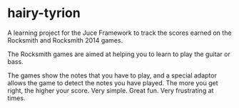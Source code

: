 # hairy-tyrion
A learning project for the Juce Framework to track the scores earned on the Rocksmith and Rocksmith 2014 games.

The Rocksmith games are aimed at helping you to learn to play the guitar or bass.

The games show the notes that you have to play, and a special adaptor allows the game to detect the notes you have played. 
The more you get right, the higher your score. Very simple. Great fun. Very frustrating at times.
